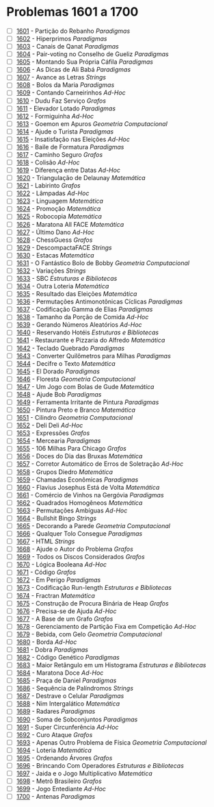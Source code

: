 # Problemas 1601 a 1700

  - [ ] [1601](https://www.urionlinejudge.com.br/judge/pt/problems/view/1601) - Partição do Rebanho *Paradigmas*
  - [ ] [1602](https://www.urionlinejudge.com.br/judge/pt/problems/view/1602) - Hiperprimos *Paradigmas*
  - [ ] [1603](https://www.urionlinejudge.com.br/judge/pt/problems/view/1603) - Canais de Qanat *Paradigmas*
  - [ ] [1604](https://www.urionlinejudge.com.br/judge/pt/problems/view/1604) - Pair-voting no Conselho de Gueliz *Paradigmas*
  - [ ] [1605](https://www.urionlinejudge.com.br/judge/pt/problems/view/1605) - Montando Sua Própria Cáfila *Paradigmas*
  - [ ] [1606](https://www.urionlinejudge.com.br/judge/pt/problems/view/1606) - As Dicas de Ali Babá *Paradigmas*
  - [ ] [1607](https://www.urionlinejudge.com.br/judge/pt/problems/view/1607) - Avance as Letras *Strings*
  - [ ] [1608](https://www.urionlinejudge.com.br/judge/pt/problems/view/1608) - Bolos da Maria *Paradigmas*
  - [ ] [1609](https://www.urionlinejudge.com.br/judge/pt/problems/view/1609) - Contando Carneirinhos *Ad-Hoc*
  - [ ] [1610](https://www.urionlinejudge.com.br/judge/pt/problems/view/1610) - Dudu Faz Serviço *Grafos*
  - [ ] [1611](https://www.urionlinejudge.com.br/judge/pt/problems/view/1611) - Elevador Lotado *Paradigmas*
  - [ ] [1612](https://www.urionlinejudge.com.br/judge/pt/problems/view/1612) - Formiguinha *Ad-Hoc*
  - [ ] [1613](https://www.urionlinejudge.com.br/judge/pt/problems/view/1613) - Goemon em Apuros *Geometria Computacional*
  - [ ] [1614](https://www.urionlinejudge.com.br/judge/pt/problems/view/1614) - Ajude o Turista *Paradigmas*
  - [ ] [1615](https://www.urionlinejudge.com.br/judge/pt/problems/view/1615) - Insatisfação nas Eleições *Ad-Hoc*
  - [ ] [1616](https://www.urionlinejudge.com.br/judge/pt/problems/view/1616) - Baile de Formatura *Paradigmas*
  - [ ] [1617](https://www.urionlinejudge.com.br/judge/pt/problems/view/1617) - Caminho Seguro *Grafos*
  - [ ] [1618](https://www.urionlinejudge.com.br/judge/pt/problems/view/1618) - Colisão *Ad-Hoc*
  - [ ] [1619](https://www.urionlinejudge.com.br/judge/pt/problems/view/1619) - Diferença entre Datas *Ad-Hoc*
  - [ ] [1620](https://www.urionlinejudge.com.br/judge/pt/problems/view/1620) - Triangulação de Delaunay *Matemática*
  - [ ] [1621](https://www.urionlinejudge.com.br/judge/pt/problems/view/1621) - Labirinto *Grafos*
  - [ ] [1622](https://www.urionlinejudge.com.br/judge/pt/problems/view/1622) - Lâmpadas *Ad-Hoc*
  - [ ] [1623](https://www.urionlinejudge.com.br/judge/pt/problems/view/1623) - Linguagem *Matemática*
  - [ ] [1624](https://www.urionlinejudge.com.br/judge/pt/problems/view/1624) - Promoção *Matemática*
  - [ ] [1625](https://www.urionlinejudge.com.br/judge/pt/problems/view/1625) - Robocopia *Matemática*
  - [ ] [1626](https://www.urionlinejudge.com.br/judge/pt/problems/view/1626) - Maratona All FACE *Matemática*
  - [ ] [1627](https://www.urionlinejudge.com.br/judge/pt/problems/view/1627) - Último Dano *Ad-Hoc*
  - [ ] [1628](https://www.urionlinejudge.com.br/judge/pt/problems/view/1628) - ChessGuess *Grafos*
  - [ ] [1629](https://www.urionlinejudge.com.br/judge/pt/problems/view/1629) - DescompactaFACE *Strings*
  - [ ] [1630](https://www.urionlinejudge.com.br/judge/pt/problems/view/1630) - Estacas *Matemática*
  - [ ] [1631](https://www.urionlinejudge.com.br/judge/pt/problems/view/1631) - O Fantástico Bolo de Bobby *Geometria Computacional*
  - [ ] [1632](https://www.urionlinejudge.com.br/judge/pt/problems/view/1632) - Variações *Strings*
  - [ ] [1633](https://www.urionlinejudge.com.br/judge/pt/problems/view/1633) - SBC *Estruturas e Bibliotecas*
  - [ ] [1634](https://www.urionlinejudge.com.br/judge/pt/problems/view/1634) - Outra Loteria *Matemática*
  - [ ] [1635](https://www.urionlinejudge.com.br/judge/pt/problems/view/1635) - Resultado das Eleições *Matemática*
  - [ ] [1636](https://www.urionlinejudge.com.br/judge/pt/problems/view/1636) - Permutações Antimonotônicas Cíclicas *Paradigmas*
  - [ ] [1637](https://www.urionlinejudge.com.br/judge/pt/problems/view/1637) - Codificação Gamma de Elias *Paradigmas*
  - [ ] [1638](https://www.urionlinejudge.com.br/judge/pt/problems/view/1638) - Tamanho da Porção de Comida *Ad-Hoc*
  - [ ] [1639](https://www.urionlinejudge.com.br/judge/pt/problems/view/1639) - Gerando Números Aleatórios *Ad-Hoc*
  - [ ] [1640](https://www.urionlinejudge.com.br/judge/pt/problems/view/1640) - Reservando Hotéis *Estruturas e Bibliotecas*
  - [ ] [1641](https://www.urionlinejudge.com.br/judge/pt/problems/view/1641) - Restaurante e Pizzaria do Alfredo *Matemática*
  - [ ] [1642](https://www.urionlinejudge.com.br/judge/pt/problems/view/1642) - Teclado Quebrado *Paradigmas*
  - [ ] [1643](https://www.urionlinejudge.com.br/judge/pt/problems/view/1643) - Converter Quilômetros para Milhas *Paradigmas*
  - [ ] [1644](https://www.urionlinejudge.com.br/judge/pt/problems/view/1644) - Decifre o Texto *Matemática*
  - [ ] [1645](https://www.urionlinejudge.com.br/judge/pt/problems/view/1645) - El Dorado *Paradigmas*
  - [ ] [1646](https://www.urionlinejudge.com.br/judge/pt/problems/view/1646) - Floresta *Geometria Computacional*
  - [ ] [1647](https://www.urionlinejudge.com.br/judge/pt/problems/view/1647) - Um Jogo com Bolas de Gude *Matemática*
  - [ ] [1648](https://www.urionlinejudge.com.br/judge/pt/problems/view/1648) - Ajude Bob *Paradigmas*
  - [ ] [1649](https://www.urionlinejudge.com.br/judge/pt/problems/view/1649) - Ferramenta Irritante de Pintura *Paradigmas*
  - [ ] [1650](https://www.urionlinejudge.com.br/judge/pt/problems/view/1650) - Pintura Preto e Branco *Matemática*
  - [ ] [1651](https://www.urionlinejudge.com.br/judge/pt/problems/view/1651) - Cilindro *Geometria Computacional*
  - [ ] [1652](https://www.urionlinejudge.com.br/judge/pt/problems/view/1652) - Deli Deli *Ad-Hoc*
  - [ ] [1653](https://www.urionlinejudge.com.br/judge/pt/problems/view/1653) - Expressões *Grafos*
  - [ ] [1654](https://www.urionlinejudge.com.br/judge/pt/problems/view/1654) - Mercearia *Paradigmas*
  - [ ] [1655](https://www.urionlinejudge.com.br/judge/pt/problems/view/1655) - 106 Milhas Para Chicago *Grafos*
  - [ ] [1656](https://www.urionlinejudge.com.br/judge/pt/problems/view/1656) - Doces do Dia das Bruxas *Matemática*
  - [ ] [1657](https://www.urionlinejudge.com.br/judge/pt/problems/view/1657) - Corretor Automático de Erros de Soletração *Ad-Hoc*
  - [ ] [1658](https://www.urionlinejudge.com.br/judge/pt/problems/view/1658) - Grupos Diedro *Matemática*
  - [ ] [1659](https://www.urionlinejudge.com.br/judge/pt/problems/view/1659) - Chamadas Econômicas *Paradigmas*
  - [ ] [1660](https://www.urionlinejudge.com.br/judge/pt/problems/view/1660) - Flavius Josephus Está de Volta *Matemática*
  - [ ] [1661](https://www.urionlinejudge.com.br/judge/pt/problems/view/1661) - Comércio de Vinhos na Gergóvia *Paradigmas*
  - [ ] [1662](https://www.urionlinejudge.com.br/judge/pt/problems/view/1662) - Quadrados Homogêneos *Matemática*
  - [ ] [1663](https://www.urionlinejudge.com.br/judge/pt/problems/view/1663) - Permutações Ambíguas *Ad-Hoc*
  - [ ] [1664](https://www.urionlinejudge.com.br/judge/pt/problems/view/1664) - Bullshit Bingo *Strings*
  - [ ] [1665](https://www.urionlinejudge.com.br/judge/pt/problems/view/1665) - Decorando a Parede *Geometria Computacional*
  - [ ] [1666](https://www.urionlinejudge.com.br/judge/pt/problems/view/1666) - Qualquer Tolo Consegue *Paradigmas*
  - [ ] [1667](https://www.urionlinejudge.com.br/judge/pt/problems/view/1667) - HTML *Strings*
  - [ ] [1668](https://www.urionlinejudge.com.br/judge/pt/problems/view/1668) - Ajude o Autor do Problema *Grafos*
  - [ ] [1669](https://www.urionlinejudge.com.br/judge/pt/problems/view/1669) - Todos os Discos Considerados *Grafos*
  - [ ] [1670](https://www.urionlinejudge.com.br/judge/pt/problems/view/1670) - Lógica Booleana *Ad-Hoc*
  - [ ] [1671](https://www.urionlinejudge.com.br/judge/pt/problems/view/1671) - Código *Grafos*
  - [ ] [1672](https://www.urionlinejudge.com.br/judge/pt/problems/view/1672) - Em Perigo *Paradigmas*
  - [ ] [1673](https://www.urionlinejudge.com.br/judge/pt/problems/view/1673) - Codificação Run-length *Estruturas e Bibliotecas*
  - [ ] [1674](https://www.urionlinejudge.com.br/judge/pt/problems/view/1674) - Fractran *Matemática*
  - [ ] [1675](https://www.urionlinejudge.com.br/judge/pt/problems/view/1675) - Construção de Procura Binária de Heap *Grafos*
  - [ ] [1676](https://www.urionlinejudge.com.br/judge/pt/problems/view/1676) - Precisa-se de Ajuda *Ad-Hoc*
  - [ ] [1677](https://www.urionlinejudge.com.br/judge/pt/problems/view/1677) - A Base de um Grafo *Grafos*
  - [ ] [1678](https://www.urionlinejudge.com.br/judge/pt/problems/view/1678) - Gerenciamento de Partição Fixa em Competição *Ad-Hoc*
  - [ ] [1679](https://www.urionlinejudge.com.br/judge/pt/problems/view/1679) - Bebida, com Gelo *Geometria Computacional*
  - [ ] [1680](https://www.urionlinejudge.com.br/judge/pt/problems/view/1680) - Borda *Ad-Hoc*
  - [ ] [1681](https://www.urionlinejudge.com.br/judge/pt/problems/view/1681) - Dobra *Paradigmas*
  - [ ] [1682](https://www.urionlinejudge.com.br/judge/pt/problems/view/1682) - Código Genético *Paradigmas*
  - [ ] [1683](https://www.urionlinejudge.com.br/judge/pt/problems/view/1683) - Maior Retângulo em um Histograma *Estruturas e Bibliotecas*
  - [ ] [1684](https://www.urionlinejudge.com.br/judge/pt/problems/view/1684) - Maratona Doce *Ad-Hoc*
  - [ ] [1685](https://www.urionlinejudge.com.br/judge/pt/problems/view/1685) - Praça de Daniel *Paradigmas*
  - [ ] [1686](https://www.urionlinejudge.com.br/judge/pt/problems/view/1686) - Sequência de Palíndromos *Strings*
  - [ ] [1687](https://www.urionlinejudge.com.br/judge/pt/problems/view/1687) - Destrave o Celular *Paradigmas*
  - [ ] [1688](https://www.urionlinejudge.com.br/judge/pt/problems/view/1688) - Nim Intergalático *Matemática*
  - [ ] [1689](https://www.urionlinejudge.com.br/judge/pt/problems/view/1689) - Radares *Paradigmas*
  - [ ] [1690](https://www.urionlinejudge.com.br/judge/pt/problems/view/1690) - Soma de Sobconjuntos *Paradigmas*
  - [ ] [1691](https://www.urionlinejudge.com.br/judge/pt/problems/view/1691) - Super Circunferência *Ad-Hoc*
  - [ ] [1692](https://www.urionlinejudge.com.br/judge/pt/problems/view/1692) - Curo Ataque *Grafos*
  - [ ] [1693](https://www.urionlinejudge.com.br/judge/pt/problems/view/1693) - Apenas Outro Problema de Física *Geometria Computacional*
  - [ ] [1694](https://www.urionlinejudge.com.br/judge/pt/problems/view/1694) - Loteria *Matemática*
  - [ ] [1695](https://www.urionlinejudge.com.br/judge/pt/problems/view/1695) - Ordenando Árvores *Grafos*
  - [ ] [1696](https://www.urionlinejudge.com.br/judge/pt/problems/view/1696) - Brincando Com Operadores *Estruturas e Bibliotecas*
  - [ ] [1697](https://www.urionlinejudge.com.br/judge/pt/problems/view/1697) - Jaida e o Jogo Multiplicativo *Matemática*
  - [ ] [1698](https://www.urionlinejudge.com.br/judge/pt/problems/view/1698) - Metrô Brasileiro *Grafos*
  - [ ] [1699](https://www.urionlinejudge.com.br/judge/pt/problems/view/1699) - Jogo Entediante *Ad-Hoc*
  - [ ] [1700](https://www.urionlinejudge.com.br/judge/pt/problems/view/1700) - Antenas *Paradigmas*